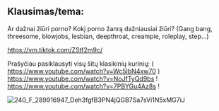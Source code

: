 ## Klausimas/tema:
Ar dažnai žiūri porno? Kokį porno žanrą dažniausiai žiūri? (Gang bang, threesome, blowjobs, lesbian, deepthroat, creampie, roleplay, step...)

https://vm.tiktok.com/ZStf2m9c/


Prašyčiau pasiklausyti visų šitų klasikinių kurinių:
( https://www.youtube.com/watch?v=Wc5IbN4xw70 )
https://www.youtube.com/watch?v=NoJfTyQd9bs !
https://www.youtube.com/watch?v=7PBYGu4Az8s !

![240_F_289916947_Deh3fgfB3PN4jQGB7Sa7sVi1N5xMG7iJ](https://user-images.githubusercontent.com/75223984/102280978-c755b980-3f36-11eb-905f-e73511b0975b.jpg)
